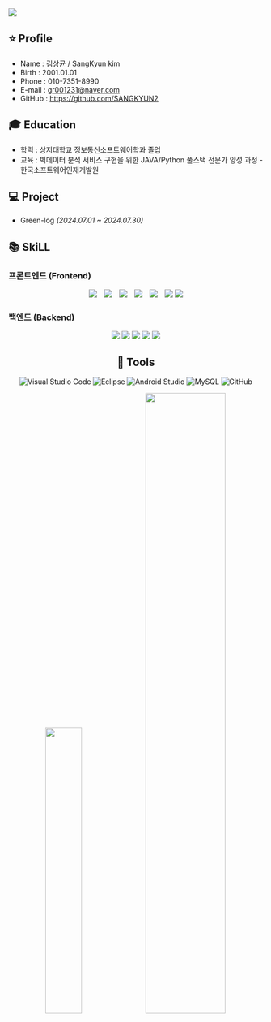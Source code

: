 <!--header-->
<img src="https://capsule-render.vercel.app/api?type=waving&color=gradient&height=300&section=header&text=SangKyun's%20Github&fontSize=90" />

## ⭐ Profile 
- Name : 김상균 / SangKyun kim
- Birth : 2001.01.01
- Phone : 010-7351-8990
- E-mail : gr001231@naver.com
- GitHub : https://github.com/SANGKYUN2

## 🎓 Education
- 학력 : 상지대학교 정보통신소프트웨어학과 졸업
- 교육 : 빅데이터 분석 서비스 구현을 위한 JAVA/Python 풀스택 전문가 양성 과정 - 한국소프트웨어인재개발원

## 💻 Project
- Green-log _(2024.07.01 ~ 2024.07.30)_

<!--body-->
## 📚 SkiLL
<h3>프론트엔드 (Frontend)</h3>
<div style="text-align: center;">
  <img src="https://img.shields.io/badge/html5-%23E34F26.svg?style=for-the-badge&logo=html5&logoColor=white" style="display: inline-block; margin-right: 10px;">
  <img src="https://img.shields.io/badge/javascript-%23323330.svg?style=for-the-badge&logo=javascript&logoColor=%23F7DF1E" style="display: inline-block; margin-right: 10px;">
  <img src="https://img.shields.io/badge/jquery-%230769AD.svg?style=for-the-badge&logo=jquery&logoColor=white" style="display: inline-block; margin-right: 10px;">
  <img src="https://img.shields.io/badge/react-%2320232a.svg?style=for-the-badge&logo=react&logoColor=%2361DAFB" style="display: inline-block; margin-right: 10px;">
  <img src="https://img.shields.io/badge/MUI-%230081CB.svg?style=for-the-badge&logo=mui&logoColor=white" style="display: inline-block; margin-right: 10px;">
  <img src="https://img.shields.io/badge/bootstrap-%238511FA.svg?style=for-the-badge&logo=bootstrap&logoColor=white" style="display: inline-block;">
  <img src="https://img.shields.io/badge/css-1572B6?style=for-the-badge&logo=css3&logoColor=white">
</div>

<h3>백엔드 (Backend)</h3>
<div style="text-align: center;">
  <img src="https://img.shields.io/badge/Spring-6DB33F?style=for-the-badge&logo=Spring&logoColor=white">
  <img src="https://img.shields.io/badge/Node.js-339933?style=for-the-badge&logo=Node.js&logoColor=white">
  <img src="https://img.shields.io/badge/Selenium-43B02A?style=for-the-badge&logo=Selenium&logoColor=white">
  <img src="https://img.shields.io/badge/Flask-000000?style=for-the-badge&logo=Flask&logoColor=white">
  <img src="https://img.shields.io/badge/Python-3776AB?style=for-the-badge&logo=Python&logoColor=white">

## 🔨 Tools
![Visual Studio Code](https://img.shields.io/badge/Visual%20Studio%20Code-0078d7.svg?style=for-the-badge&logo=visual-studio-code&logoColor=white)
![Eclipse](https://img.shields.io/badge/Eclipse-FE7A16.svg?style=for-the-badge&logo=Eclipse&logoColor=white)
![Android Studio](https://img.shields.io/badge/android%20studio-346ac1?style=for-the-badge&logo=android%20studio&logoColor=white)
![MySQL](https://img.shields.io/badge/mysql-4479A1.svg?style=for-the-badge&logo=mysql&logoColor=white)
![GitHub](https://img.shields.io/badge/GitHub-2088FF?style=for-the-badge&logo=GitHub&logoColor=white)

<div>
        <img src="https://github-readme-stats.vercel.app/api/top-langs/?username=SANGKYUN2&layout=donut&show_icons=true&theme=white&hide_border=true&bg_color=ffffff&icon_color=000000&text_color=000000&title_color=000000&count_private=true&exclude_repo=Face-Transfer-Application" width="38%"/>
        <img src="https://github-readme-stats.vercel.app/api?username=SANGKYUN2&show_icons=true&theme=white&hide_border=true&bg_color=ffffff&icon_color=000000&text_color=000000&title_color=000000&count_private=true" width="56%"/>
</div>


